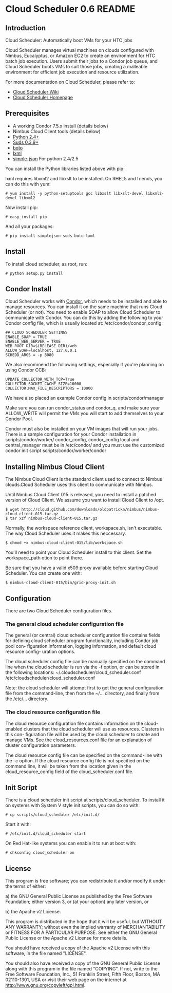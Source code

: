 # Cloud Scheduler 0.6 README

## Introduction
Cloud Scheduler: Automatically boot VMs for your HTC jobs

Cloud Scheduler manages virtual machines on clouds configured with Nimbus,
Eucalyptus, or Amazon EC2 to create an environment for HTC batch job execution.
Users submit their jobs to a Condor job queue, and Cloud Scheduler boots VMs to
suit those jobs, creating a malleable environment for efficient job execution
and resource utilization.

For more documentation on Cloud Scheduler, please refer to:

-  [Cloud Scheduler Wiki](http://wiki.github.com/hep-gc/cloud-scheduler)
-  [Cloud Scheduler Homepage](http://cloudscheduler.org)


## Prerequisites

* A working Condor 7.5.x install (details below)
* Nimbus Cloud Client tools (details below)
* [Python 2.4+](http://www.python.org/)
* [Suds 0.3.9+](https://fedorahosted.org/suds/)
* [boto](http://code.google.com/p/boto/)
* [lxml](http://codespeak.net/lxml/)
* [simple-json](http://undefined.org/python/#simplejson) For python 2.4/2.5

You can install the Python libraries listed above with pip:

lxml requires libxml2 and libxslt to be installed. On RHEL5 and friends, you
can do this with yum:

    # yum install -y python-setuptools gcc libxslt libxslt-devel libxml2-devel libxml2

Now install pip:

    # easy_install pip

And all your packages:

    # pip install simplejson suds boto lxml

## Install
To install cloud scheduler, as root, run:

    # python setup.py install

## Condor Install
Cloud Scheduler works with [Condor](http://www.cs.wisc.edu/condor/), which needs
to be installed and able to manage resources. You can install it on the same
machine that runs Cloud Scheduler (or not). You need to enable SOAP to allow
Cloud Scheduler to communicate with Condor. You can do this by adding the
following to your Condor config file, which is usually located at:
/etc/condor/condor_config:

    ## CLOUD SCHEDULER SETTINGS
    ENABLE_SOAP = TRUE
    ENABLE_WEB_SERVER = TRUE
    WEB_ROOT_DIR=$(RELEASE_DIR)/web
    ALLOW_SOAP=localhost, 127.0.0.1
    SCHEDD_ARGS = -p 8080

We also recommend the following settings, especially if you're planning on
using Condor CCB:

    UPDATE_COLLECTOR_WITH_TCP=True
    COLLECTOR_SOCKET_CACHE_SIZE=10000
    COLLECTOR.MAX_FILE_DESCRIPTORS = 10000


We have also placed an example Condor config in scripts/condor/manager

Make sure you can run condor_status and condor_q, and make sure your
ALLOW_WRITE will permit the VMs you will start to add themselves to your Condor
Pool.

Condor must also be installed on your VM images that will run your jobs. There
is a sample configuration for your Condor installation in scripts/condor/worker/
condor_config, condor_config.local and central_manager must be in /etc/condor/
and you must use the customized condor init script scripts/condor/worker/condor

## Installing Nimbus Cloud Client

The Nimbus Cloud Client is the standard client used to connect to Nimbus
clouds.Cloud Scheduler uses this client to communicate with Nimbus.

Until Nimbus Cloud Client 015 is released, you need to install a patched
version of Cloud Client. We assume you want to install Cloud Client to /opt.

    $ wget http://cloud.github.com/downloads/oldpatricka/nimbus/nimbus-cloud-client-015.tar.gz
    $ tar xzf nimbus-cloud-client-015.tar.gz

Normally, the workspace reference client, workspace.sh, isn't executable. The
way Cloud Scheduler uses it makes this neccessary. 

    $ chmod +x nimbus-cloud-client-015/lib/workspace.sh

You'll need to point your Cloud Scheduler install to this client. Set the
workspace_path otion to point there.

Be sure that you have a valid x509 proxy available before starting Cloud
Scheduler. You can create one with:

    $ nimbus-cloud-client-015/bin/grid-proxy-init.sh

## Configuration

There are two Cloud Scheduler configuration files.

### The general cloud scheduler configuration file

The general (or central) cloud scheduler configuration file contains fields for
defining cloud scheduler program functionality, including Condor job pool con-
figuration information, logging information, and default cloud resource config-
uration options. 

The cloud scheduler config file can be manually specified on the command line 
when the cloud scheduler is run via the -f option, or can be stored in the
following locations:
    ~/.cloudscheduler/cloud_scheduler.conf
    /etc/cloudscheduler/cloud_scheduler.conf

Note: the cloud scheduler will attempt first to get the general configuration
file from the command-line, then from the ~/... directory, and finally from the
/etc/... directory.

### The cloud resource configuration file

The cloud resource configuration file contains information on the cloud-enabled
clusters that the cloud scheduler will use as resources. Clusters in this con-
figuration file will be used by the cloud scheduler to create and manage VMs.
See the cloud_resources.conf file for an explanation of cluster configuration parameters.

The cloud resource config file can be specified on the command-line with the
-c option. If the cloud resource config file is not specified on the command
line, it will be taken from the location given in the cloud_resource_config
field of the cloud_scheduler.conf file.

## Init Script
There is a cloud scheduler init script at scripts/cloud_scheduler. To install
it on systems with System V style init scripts, you can do so with:

    # cp scripts/cloud_scheduler /etc/init.d/

Start it with:

    # /etc/init.d/cloud_scheduler start

On Red Hat-like systems you can enable it to run at boot with:

    # chkconfig cloud_scheduler on

## License

This program is free software; you can redistribute it and/or modify
it under the terms of either:

a) the GNU General Public License as published by the Free
Software Foundation; either version 3, or (at your option) any
later version, or

b) the Apache v2 License.

This program is distributed in the hope that it will be useful,
but WITHOUT ANY WARRANTY; without even the implied warranty of
MERCHANTABILITY or FITNESS FOR A PARTICULAR PURPOSE.  See either
the GNU General Public License or the Apache v2 License for more details.

You should have received a copy of the Apache v2 License with this
software, in the file named "LICENSE".

You should also have received a copy of the GNU General Public License
along with this program in the file named "COPYING". If not, write to the
Free Software Foundation, Inc., 51 Franklin Street, Fifth Floor, 
Boston, MA 02110-1301, USA or visit their web page on the internet at
http://www.gnu.org/copyleft/gpl.html.


